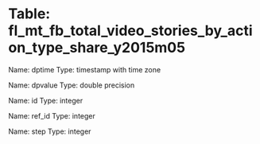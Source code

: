 Table: fl_mt_fb_total_video_stories_by_action_type_share_y2015m05
=================================================================

Name: dptime
Type: timestamp with time zone

Name: dpvalue
Type: double precision

Name: id
Type: integer

Name: ref_id
Type: integer

Name: step
Type: integer

